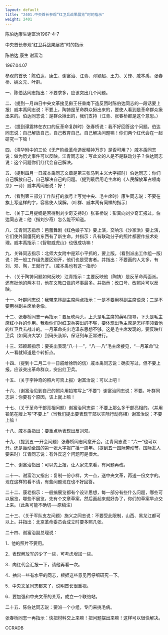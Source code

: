 ```yaml
---
layout: default
title: "2401.中央首长参观“红卫兵战果展览”时的指示"
weight: 2401
---
```


陈伯达康生谢富治1967-4-7

中央首长参观“红卫兵战果展览”时的指示

陈伯达 康生 谢富治

1967.04.07

参观的首长：陈伯达、康生、谢富治、江青、邓颍超、王力、关锋、戚本禹、张春桥、姚文元、叶群。

一、陈伯达同志指出：不要求多，应该突出几个问题。

二、（提到一月四日中央文革接见揪王任重南下造反团时陈伯达同志的一段话要上报）戚本禹同志说：不要上，陶铸是革命群众揪出来的，要使人看到是革命群众揪出来的。伯达同志说：是群众揪出的，我们支持（江青、张春桥都是这个意思。）

三、（提到谭震林在农口的反革命复辟时）张春桥说：我不好回答这个问题。伯达同志说：自己解放自己，自己教育自己，自己解决问题嘛！你们两个红代会在一起研究一下嘛！

四、（清华附中的三论《无产阶级革命造反精神万岁》是否可用？）戚本禹同志说：做为历史事件可以反映。江青同志说：写此文的人是不是联动分子？伯达同志说：这个问题你们红代会自己解决。

五、（提到四月一日戚本禹同志文章是第三张马列主义大字报时）伯达同志：你们自己解放自己，自己解决自己的问题。（提到最后用毛主席的《人民解放军占领南京》一诗）戚本禹同志说：好！

六、（看到第三部分工作队打的旗号上写党中央、毛主席时）康生同志说：不要在旗上写这样的字，容易使人误解。（叶群、戚本禹有同样的指示）

七、（关于二月提纲是否得到刘少奇支持时）张春桥说：彭真向刘少奇汇报过。伯达同志说：他（指刘少奇）怎么能不知道。

八、江青同志指示：芭蕾舞剧《红色娘子军》要上演，交响乐《沙家浜》要上演，它们使外国僵死的东西有了新生命。并指示：凡有联动分子的照片都要作技术处理。戚本禹指示：《智取威虎山》也很成功嘛！

九、关锋同志指示：北师大女附中是邓小平抓的，要上版。（看到派出工作组一版）说：把一般工作组先要区别开，他们也是受害者。并指出：不要画的人太多，有刘、邓、陶，王就行了。（戚本禹也有这一指示）

十、（关于陶铸问题如何反映）江青指示：主要反映他（陶铸）是反革命两面派。还有批他的两本书，他在文教口做的坏事最多。并指示：改口号、改照片可以反映。

十一、叶群同志说：我带来林副主席两点指示：一是不要用林副主席语录；二是不要用林副主席单身像。

十二、张春桥同志一再指示：要反映两头，上头是毛主席的英明领导，下头是毛主席红小兵的作用。我看你们对红卫兵突出的不够，要体现出毛主席是怎样率领着他的红卫兵去战斗的。一月革命突出毛泽东思想不够。这是毛主席发现的，要反映红卫兵（如同济大学）到码头装卸，保证列车正常进行。

十三、邓颖超指示：要突出表现“八·十一”，“八·一八”毛主席接见，“一月革命”让人一看就知道是个转折点。

十四、（提到十二月二十一日戚给徐昕的信）戚本禹同志说：确实写过，但不要上报。应该突出革命群众，突出红卫兵。

十五、（关于李钟奇的照片可否上报）谢富治说：可以上吧！

十六、（谢富治见到自己的照片用铅笔写上“不要”）谢富治同志说：不要。叶群同志讲：你要有个原因，该上就上嘛！

十七、（关于革命干部亮相问题）谢富治同志讲：不要上那么多干部亮相的。（并用铅笔在版上写“不要上”（当我们提出要表现干部以实际行动亮相）谢富治说：不要上嘛！

十八、戚本禹指出：要重点地表现出反刘邓。

十九、（提到五·一开会问题）张春桥同志同意开会。江青同志说：“六一”也可以开。还是轰动全国的第一张大字报广播一周年。（提到五一国际劳动节，国际友人要来时）江青同志说：有外宾这个问题可是很大。

二十、谢富治指出：可以先上报，让人家先来看，有问题再改。

二十一、谢富治又指出：复制一份小样，大一点，送中央文革，再送一份文字的。现在这样的看不请，有些问题现在也不好回答。

二十二、康老指示：一般搞展览都有个设计思想，每一部分有些什么问题，哪些可以展览，哪些不展览，先有个文章草案，然后画起来就好办了，你们的草案早点交上来。（此条可能不确切──原稿注）

二十三、（关于军队支左问题）施义之同志说：不要受此限制，山西、黑龙江都可以上。并指出：北京革命委员会成立时要多照几张。

二十四、谢富治副总理说：

1．他的照片不要用。

2．表现解放军的少了一些，可考虑增加一些。

3．向红代会汇报一下，请他再看一次。

4．抽出一些有水平的同志，根据这些意见再仔细研究一下。

5．中央文革同志都来了，说明首长很重视。

6．要加强和中央文革的关系，成立一个联络站。

二十五、陈伯达同志说：要派一个小组，专门来挑毛病。

张春桥同志一再指示：快把材料交上来嘛！把问题摆出来嘛！这样可以很快解决。

CCRADB

